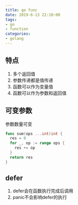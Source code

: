 ```yaml
---
title: go func
date: 2019-6-13 22:10:00
tags:
- go
- function
categories:
- golang
---
```


## 特点
1. 多个返回值
2. 参数传递都是值传递
3. 函数可以作为变量值
4. 函数可以作为参数和返回值

## 可变参数
参数数量可变
```go
func sum(ops ...int)int {
  res = 0
  for _, op := range ops {
    res += op
  }
  return res
}
```

## defer

1. defer会在函数执行完成后调用
2. panic不会影响defer的执行